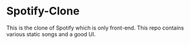 # Spotify-Clone
This is the clone of Spotify which is only front-end. This repo contains various static songs and a good UI.
